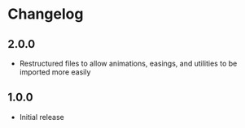 # Changelog

## 2.0.0

- Restructured files to allow animations, easings, and utilities to be imported more easily

## 1.0.0

- Initial release
